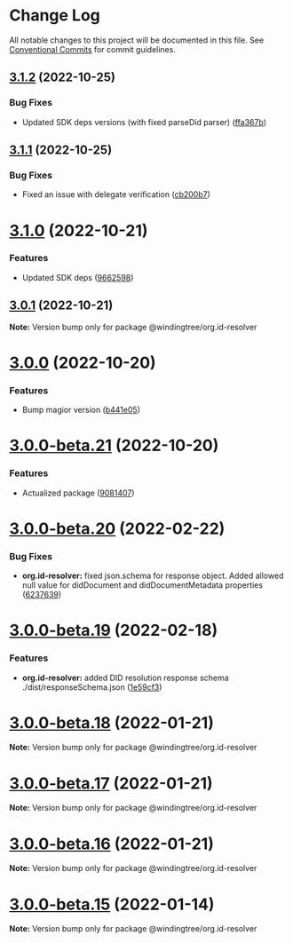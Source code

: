 # Change Log

All notable changes to this project will be documented in this file.
See [Conventional Commits](https://conventionalcommits.org) for commit guidelines.

## [3.1.2](https://github.com/windingtree/org.id-resolver/compare/v3.1.1...v3.1.2) (2022-10-25)


### Bug Fixes

* Updated SDK deps versions (with fixed parseDid parser) ([ffa367b](https://github.com/windingtree/org.id-resolver/commit/ffa367b1ee5150c7fe8ebab19a28baa294c2608e))





## [3.1.1](https://github.com/windingtree/org.id-resolver/compare/v3.1.0...v3.1.1) (2022-10-25)


### Bug Fixes

* Fixed an issue with delegate verification ([cb200b7](https://github.com/windingtree/org.id-resolver/commit/cb200b7d38f48657eecc320f7f7a96b88ade8f11))





# [3.1.0](https://github.com/windingtree/org.id-resolver/compare/v3.0.1...v3.1.0) (2022-10-21)


### Features

* Updated SDK deps ([9662598](https://github.com/windingtree/org.id-resolver/commit/9662598d0df989a302533f071a528b7993a4a8b8))





## [3.0.1](https://github.com/windingtree/org.id-resolver/compare/v3.0.0...v3.0.1) (2022-10-21)

**Note:** Version bump only for package @windingtree/org.id-resolver





# [3.0.0](https://github.com/windingtree/org.id-resolver/compare/v3.0.0-beta.21...v3.0.0) (2022-10-20)


### Features

* Bump magior version ([b441e05](https://github.com/windingtree/org.id-resolver/commit/b441e056b4c233d184b47e410b27da8b651a3a02))





# [3.0.0-beta.21](https://github.com/windingtree/org.id-resolver/compare/v3.0.0-beta.20...v3.0.0-beta.21) (2022-10-20)


### Features

* Actualized package ([9081407](https://github.com/windingtree/org.id-resolver/commit/9081407e2d2d316a276c3c468895e70c9dd4dc0a))





# [3.0.0-beta.20](https://github.com/windingtree/org.id-resolver/compare/v3.0.0-beta.19...v3.0.0-beta.20) (2022-02-22)


### Bug Fixes

* **org.id-resolver:** fixed json.schema for response object. Added allowed null value for didDocument and didDocumentMetadata properties ([6237639](https://github.com/windingtree/org.id-resolver/commit/623763961ab117fa13b02535dd5c1617e008ea83))





# [3.0.0-beta.19](https://github.com/windingtree/org.id-resolver/compare/v3.0.0-beta.18...v3.0.0-beta.19) (2022-02-18)


### Features

* **org.id-resolver:** added DID resolution response schema ./dist/responseSchema.json ([1e59cf3](https://github.com/windingtree/org.id-resolver/commit/1e59cf33b2c9172c77a862dbe15865646c374474))





# [3.0.0-beta.18](https://github.com/windingtree/org.id-resolver/compare/v3.0.0-beta.17...v3.0.0-beta.18) (2022-01-21)

**Note:** Version bump only for package @windingtree/org.id-resolver





# [3.0.0-beta.17](https://github.com/windingtree/org.id-resolver/compare/v3.0.0-beta.16...v3.0.0-beta.17) (2022-01-21)

**Note:** Version bump only for package @windingtree/org.id-resolver





# [3.0.0-beta.16](https://github.com/windingtree/org.id-resolver/compare/v3.0.0-beta.15...v3.0.0-beta.16) (2022-01-21)

**Note:** Version bump only for package @windingtree/org.id-resolver





# [3.0.0-beta.15](https://github.com/windingtree/org.id-resolver/compare/v3.0.0-beta.14...v3.0.0-beta.15) (2022-01-14)

**Note:** Version bump only for package @windingtree/org.id-resolver
